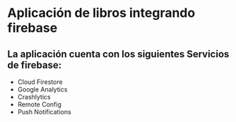 # Aplicación de libros integrando firebase 
 ## La aplicación cuenta con los siguientes Servicios de firebase:
  - Cloud Firestore
  - Google Analytics
  - Crashlytics
  - Remote Config
  - Push Notifications
    
